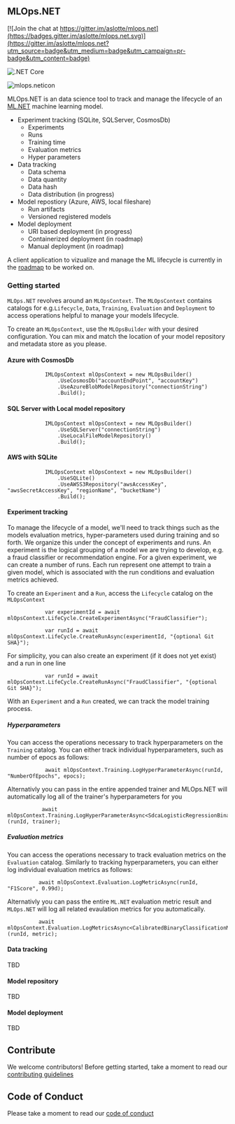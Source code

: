 ## MLOps.NET
[![Join the chat at https://gitter.im/aslotte/mlops.net](https://badges.gitter.im/aslotte/mlops.net.svg)](https://gitter.im/aslotte/mlops.net?utm_source=badge&utm_medium=badge&utm_campaign=pr-badge&utm_content=badge)

![.NET Core](https://github.com/aslotte/MLOps.NET/workflows/.NET%20Core/badge.svg)

![mlops.neticon](https://img.shields.io/nuget/v/MLOps.NET.svg)

MLOps.NET is an data science tool to track and manage the lifecycle of an [ML.NET](https://github.com/dotnet/machinelearning) machine learning model.

- Experiment tracking (SQLite, SQLServer, CosmosDb)
  - Experiments
  - Runs
  - Training time
  - Evaluation metrics
  - Hyper parameters
- Data tracking
  - Data schema
  - Data quantity
  - Data hash
  - Data distribution (in progress)
- Model repostiory (Azure, AWS, local fileshare)
  - Run artifacts
  - Versioned registered models
- Model deployment
  - URI based deployment (in progress)
  - Containerized deployment (in roadmap)
  - Manual deployment (in roadmap)
  
A client application to vizualize and manage the ML lifecycle is currently in the [roadmap](https://github.com/aslotte/MLOps.NET/blob/master/images/roadmap.png) to be worked on.

### Getting started

`MLOps.NET` revolves around an `MLOpsContext`. The `MLOpsContext` contains catalogs for e.g.`Lifecycle`, `Data`, `Training`, `Evaluation` and `Deployment` to access operations helpful to manage your models lifecycle.

To create an `MLOpsContext`, use the `MLOpsBuilder` with your desired configuration. You can mix and match the location of your model repository and metadata store as you please.

#### Azure with CosmosDb
```
            IMLOpsContext mlOpsContext = new MLOpsBuilder()
                .UseCosmosDb("accountEndPoint", "accountKey")
                .UseAzureBlobModelRepository("connectionString")
                .Build();
```

#### SQL Server with Local model repository
```
            IMLOpsContext mlOpsContext = new MLOpsBuilder()
                .UseSQLServer("connectionString")
                .UseLocalFileModelRepository()
                .Build();
```

#### AWS with SQLite
```
            IMLOpsContext mlOpsContext = new MLOpsBuilder()
                .UseSQLite()
                .UseAWSS3Repository("awsAccessKey", "awsSecretAccessKey", "regionName", "bucketName")
                .Build();
```

#### Experiment tracking
To manage the lifecycle of a model, we'll need to track things such as the models evaluation metrics, hyper-parameters used during training and so forth. We organize this under the concept of experiments and runs. An experiment is the logical grouping of a model we are trying to develop, e.g. a fraud classifier or recommendation engine. For a given experiment, we can create a number of runs. Each run represent one attempt to train a given model, which is associated with the run conditions and evaluation metrics achieved. 

To create an `Experiment` and a `Run`, access the `Lifecycle` catalog on the `MLOpsContext`
```
            var experimentId = await mlOpsContext.LifeCycle.CreateExperimentAsync("FraudClassifier");

            var runId = await mlOpsContext.LifeCycle.CreateRunAsync(experimentId, "{optional Git SHA}");
```

For simplicity, you can also create an experiment (if it does not yet exist) and a run in one line
```
            var runId = await mlOpsContext.LifeCycle.CreateRunAsync("FraudClassifier", "{optional Git SHA}");
```

With an `Experiment` and a `Run` created, we can track the model training process.

##### Hyperparameters
You can access the operations necessary to track hyperparameters on the `Training` catalog. You can either track individual hyperparameters, such as number of epocs as follows:
```
            await mlOpsContext.Training.LogHyperParameterAsync(runId, "NumberOfEpochs", epocs);
```

Alternativly you can pass in the entire appended trainer and MLOps.NET will automatically log all of the trainer's hyperparameters for you
```
           await mlOpsContext.Training.LogHyperParameterAsync<SdcaLogisticRegressionBinaryTrainer>(runId, trainer);
```

##### Evaluation metrics
You can access the operations necessary to track evaluation metrics on the `Evaluation` catalog. Similarly to tracking hyperparameters, you can either log individual evaluation metrics as follows:
```
          await mlOpsContext.Evaluation.LogMetricAsync(runId, "F1Score", 0.99d);
```

Alternativly you can pass the entire `ML.NET` evaluation metric result and `MLOps.NET` will log all related evaulation metrics for you automatically.
```
          await mlOpsContext.Evaluation.LogMetricsAsync<CalibratedBinaryClassificationMetrics>(runId, metric);
```


#### Data tracking
TBD

#### Model repository
TBD

#### Model deployment
TBD 

## Contribute
We welcome contributors! Before getting started, take a moment to read our [contributing guidelines](https://github.com/aslotte/MLOps.NET/blob/master/Contributing.md)

## Code of Conduct
Please take a moment to read our [code of conduct](https://github.com/aslotte/MLOps.NET/blob/master/CODE_OF_CONDUCT.md) 

